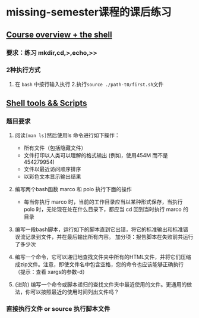 # missing-semester课程的课后练习

## [Course overview + the shell](./first.sh)
### 要求：练习 mkdir,cd,>,echo,>>
### 2种执行方式
1. 在 `bash` 中按行输入执行
2.执行`source ./path-t0/first.sh`文件

## [Shell tools && Scripts](./second.sh)

### 题目要求

1. 阅读`[man ls]`然后使用ls 命令进行如下操作：

    * 所有文件（包括隐藏文件）
    * 文件打印以人类可以理解的格式输出 (例如，使用454M 而不是 454279954)
    * 文件以最近访问顺序排序
    * 以彩色文本显示输出结果

2. 编写两个bash函数 marco 和 polo 执行下面的操作

    * 每当你执行 marco 时，当前的工作目录应当以某种形式保存，当执行 polo 时，无论现在处在什么目录下，都应当 cd 回到当时执行 marco 的目录

3. 编写一段bash脚本，运行如下的脚本直到它出错，将它的标准输出和标准错误流记录到文件，并在最后输出所有内容。 加分项：报告脚本在失败前共运行了多少次

4. 编写一个命令，它可以递归地查找文件夹中所有的HTML文件，并将它们压缩成zip文件。注意，即使文件名中包含空格，您的命令也应该能够正确执行（提示：查看 xargs的参数-d）

5. (进阶) 编写一个命令或脚本递归的查找文件夹中最近使用的文件。更通用的做法，你可以按照最近的使用时间列出文件吗？

### 直接执行文件 or source 执行脚本文件
